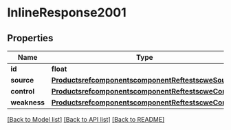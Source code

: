 # InlineResponse2001

## Properties
Name | Type | Description | Notes
------------ | ------------- | ------------- | -------------
**id** | **float** |  | [optional] 
**source** | [**ProductsrefcomponentscomponentReftestscweSource**](ProductsrefcomponentscomponentReftestscweSource.md) |  | [optional] 
**control** | [**ProductsrefcomponentscomponentReftestscweControl**](ProductsrefcomponentscomponentReftestscweControl.md) |  | [optional] 
**weakness** | [**ProductsrefcomponentscomponentReftestscweControl**](ProductsrefcomponentscomponentReftestscweControl.md) |  | [optional] 

[[Back to Model list]](../README.md#documentation-for-models) [[Back to API list]](../README.md#documentation-for-api-endpoints) [[Back to README]](../README.md)


